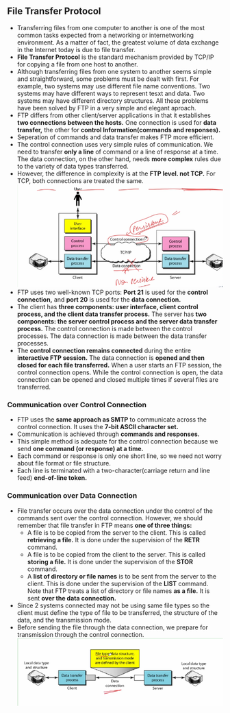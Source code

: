 ## File Transfer Protocol
- Transferring files from one computer to another is one of the most common tasks expected from a networking or internetworking environment. As a matter of fact, the greatest volume of data exchange in the Internet today is due to file transfer.
- **File Transfer Protocol** is the standard mechanism provided by TCP/IP for copying a file from one host to another.
- Although transferring files from one system to another seems simple and straightforward, some problems must be dealt with first. For example, two systems may use different file name conventions. Two systems may have different ways to represent tesxt and data. Two systems may have different directory structures. All these problems have been solved by FTP in a very simple and elegant aproach.
- FTP differs from other client/server applications in that it establishes **two connections between the hosts.** One connection is used for **data transfer,** the other for **control Information(commands and responses).**
- Seperation of commands and data transfer makes FTP more efficient.
- The control connection uses very simple rules of communication. We need to transfer **only a line** of command or a line of response at a time. The data connection, on the other hand, needs **more complex** rules due to the variety of data types transferred.
- However, the difference in complexity is at the **FTP level. not TCP.** For TCP, both connections are treated the same.
![Alt text](image-12.png)
- FTP uses two well-known TCP ports: **Port 21** is used for the **control connection,** and **port 20** is used for the **data connection.**
- The client has **three components: user interface, client control process, and the client data transfer process.** The server has **two components: the server control process and the server data transfer process.** The control connection is made between the control processes. The data connection is made between the data transfer processes.
- The **control connection remains connected** during the entire **interactive FTP session.** The data connection is **opened and then closed for each file transferred.** When a user starts an FTP session, the control connection opens. While the control connection is open, the data connection can be opened and closed multiple times if several files are transferred.
### Communication over Control Connection
- FTP uses the **same approach as SMTP** to communicate across the control connection. It uses the **7-bit ASCII character set.**
- Communication is achieved through **commands and responses.**
- This simple method is adequate for the control connection because we send **one command (or response) at a time.**
- Each command or response is only one short line, so we need not worry about file format or file structure.
- Each line is terminated with a two-character(carriage return and line feed) **end-of-line token.**
### Communication over Data Connection
- File transfer occurs over the data connection under the control of the commands sent over the control connection. However, we should remember that file transfer in FTP means **one of three things:**
  - A file is to be copied from the server to the client. This is called **retrieving a file.** It is done under the supervision of the **RETR** command.
  - A file is to be copied from the client to the server. This is called **storing a file.** It is done under the supervision of the **STOR** command.
  - A **list of directory or file names** is to be sent from the server to the client. This is done under the supervision of the **LIST** command. Note that FTP treats a list of directory or file names **as a file.** It is sent **over the data connection.**
- Since 2 systems connected may not be using same file types so the client must define the type of file to be transferred, the structure of the data, and the transmission mode.
- Before sending the file through the data connection, we prepare for transmission through the control connection.
![Alt text](image-13.png)